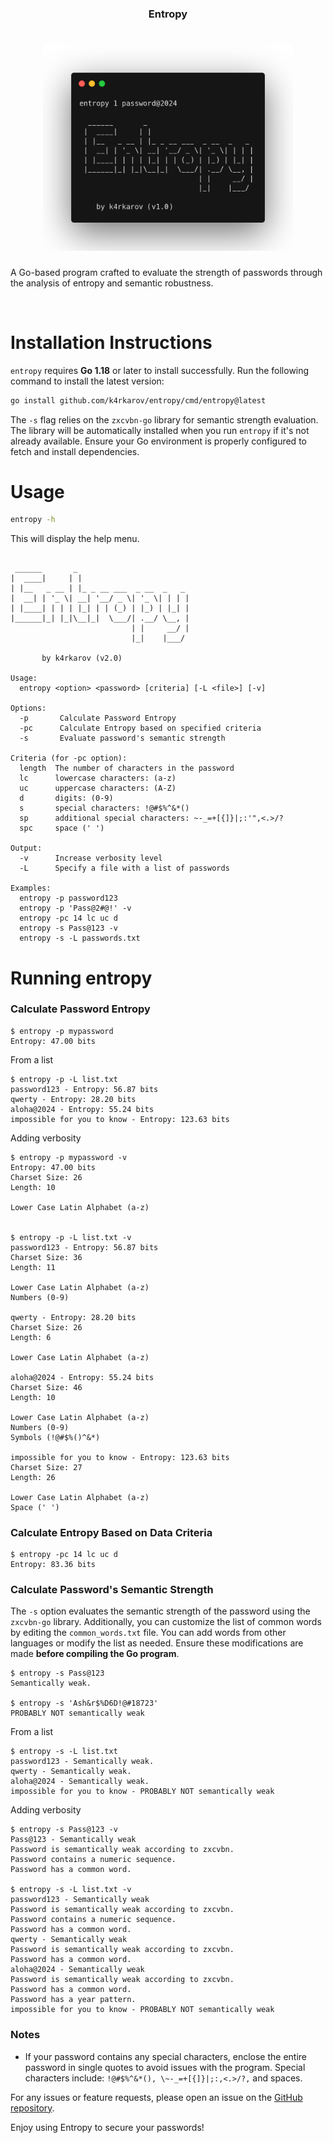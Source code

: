 <h3 align="center">Entropy</h3>
<h1 align="center"> <img src="https://github.com/k4rkarov/entropy/blob/main/carbon.png" alt="procontor" width="400px"></h1>

A Go-based program crafted to evaluate the strength of passwords through the analysis of entropy and semantic robustness.

<br>

# Installation Instructions

`entropy` requires **Go 1.18** or later to install successfully. Run the following command to install the latest version: 

```sh
go install github.com/k4rkarov/entropy/cmd/entropy@latest
```

The `-s` flag relies on the `zxcvbn-go` library for semantic strength evaluation. The library will be automatically installed when you run `entropy` if it's not already available. Ensure your Go environment is properly configured to fetch and install dependencies.

# Usage

```sh
entropy -h
```

This will display the help menu.

```console

 ______       _                         
|  ____|     | |                        
| |__   _ __ | |_ _ __ ___  _ __  _   _ 
|  __| | '_ \| __| '__/ _ \| '_ \| | | |
| |____| | | | |_| | | (_) | |_) | |_| |
|______|_| |_|\__|_|  \___/| .__/ \__, |
                           | |     __/ |
                           |_|    |___/ 
 
       by k4rkarov (v2.0)

Usage:
  entropy <option> <password> [criteria] [-L <file>] [-v]

Options:
  -p       Calculate Password Entropy
  -pc      Calculate Entropy based on specified criteria
  -s       Evaluate password's semantic strength

Criteria (for -pc option):
  length  The number of characters in the password
  lc      lowercase characters: (a-z)
  uc      uppercase characters: (A-Z)
  d       digits: (0-9)
  s       special characters: !@#$%^&*()
  sp      additional special characters: ~-_=+[{]}|;:'",<.>/?
  spc     space (' ')

Output:
  -v      Increase verbosity level
  -L      Specify a file with a list of passwords

Examples:
  entropy -p password123
  entropy -p 'Pass@2#@!' -v
  entropy -pc 14 lc uc d
  entropy -s Pass@123 -v
  entropy -s -L passwords.txt

```

# Running entropy

### Calculate Password Entropy

```
$ entropy -p mypassword
Entropy: 47.00 bits
```

From a list

```
$ entropy -p -L list.txt 
password123 - Entropy: 56.87 bits
qwerty - Entropy: 28.20 bits
aloha@2024 - Entropy: 55.24 bits
impossible for you to know - Entropy: 123.63 bits
```

Adding verbosity

```
$ entropy -p mypassword -v
Entropy: 47.00 bits
Charset Size: 26
Length: 10

Lower Case Latin Alphabet (a-z)


$ entropy -p -L list.txt -v
password123 - Entropy: 56.87 bits
Charset Size: 36
Length: 11

Lower Case Latin Alphabet (a-z)
Numbers (0-9)

qwerty - Entropy: 28.20 bits
Charset Size: 26
Length: 6

Lower Case Latin Alphabet (a-z)

aloha@2024 - Entropy: 55.24 bits
Charset Size: 46
Length: 10

Lower Case Latin Alphabet (a-z)
Numbers (0-9)
Symbols (!@#$%()^&*)

impossible for you to know - Entropy: 123.63 bits
Charset Size: 27
Length: 26

Lower Case Latin Alphabet (a-z)
Space (' ')
```

### Calculate Entropy Based on Data Criteria

```
$ entropy -pc 14 lc uc d
Entropy: 83.36 bits
```

### Calculate Password's Semantic Strength

The `-s` option evaluates the semantic strength of the password using the `zxcvbn-go` library. Additionally, you can customize the list of common words by editing the `common_words.txt` file. You can add words from other languages or modify the list as needed. Ensure these modifications are made **before compiling the Go program**.

```
$ entropy -s Pass@123
Semantically weak.

$ entropy -s 'Ash&r$%D6D!@#18723'
PROBABLY NOT semantically weak
```

From a list

```
$ entropy -s -L list.txt 
password123 - Semantically weak.
qwerty - Semantically weak.
aloha@2024 - Semantically weak.
impossible for you to know - PROBABLY NOT semantically weak
```

Adding verbosity

```
$ entropy -s Pass@123 -v
Pass@123 - Semantically weak
Password is semantically weak according to zxcvbn.
Password contains a numeric sequence.
Password has a common word.

$ entropy -s -L list.txt -v
password123 - Semantically weak
Password is semantically weak according to zxcvbn.
Password contains a numeric sequence.
Password has a common word.
qwerty - Semantically weak
Password is semantically weak according to zxcvbn.
Password has a common word.
aloha@2024 - Semantically weak
Password is semantically weak according to zxcvbn.
Password has a common word.
Password has a year pattern.
impossible for you to know - PROBABLY NOT semantically weak
```

### Notes

- If your password contains any special characters, enclose the entire password in single quotes to avoid issues with the program. Special characters include: `!@#$%^&*(), \~-_=+[{]}|;:,<.>/?,` and spaces.

For any issues or feature requests, please open an issue on the [GitHub repository](https://github.com/k4rkarov/entropy).

Enjoy using Entropy to secure your passwords!